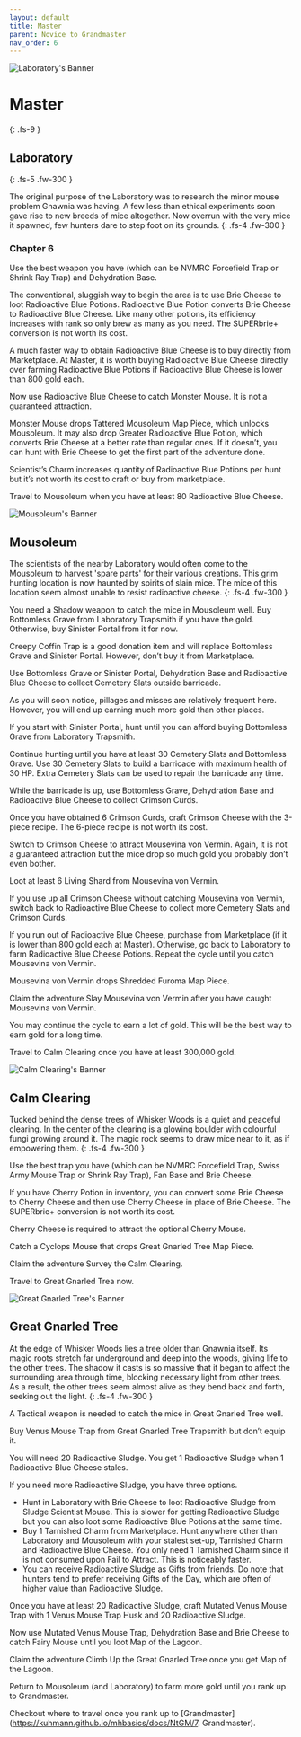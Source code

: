 ```yaml
---
layout: default
title: Master
parent: Novice to Grandmaster
nav_order: 6
---
```


 <img src="https://www.mousehuntgame.com/images/environments/bcc9ef0f15b292e08d04715f6b4dc750.jpg" alt="Laboratory's Banner"> 

# Master
{: .fs-9 }

## Laboratory
{: .fs-5 .fw-300 }

The original purpose of the Laboratory was to research the minor mouse problem Gnawnia was having. A few less than ethical experiments soon gave rise to new breeds of mice altogether. Now overrun with the very mice it spawned, few hunters dare to step foot on its grounds.
{: .fs-4 .fw-300 }

### Chapter 6

Use the best weapon you have (which can be NVMRC Forcefield Trap or Shrink Ray Trap) and Dehydration Base.

The conventional, sluggish way to begin the area is to use Brie Cheese to loot Radioactive Blue Potions. Radioactive Blue Potion converts Brie Cheese to Radioactive Blue Cheese. Like many other potions, its efficiency increases with rank so only brew as many as you need. The SUPERbrie+ conversion is not worth its cost.

A much faster way to obtain Radioactive Blue Cheese is to buy directly from Marketplace. At Master, it is worth buying Radioactive Blue Cheese directly over farming Radioactive Blue Potions if Radioactive Blue Cheese is lower than 800 gold each.

Now use Radioactive Blue Cheese to catch Monster Mouse. It is not a guaranteed attraction.

Monster Mouse drops Tattered Mousoleum Map Piece, which unlocks Mousoleum. It may also drop Greater Radioactive Blue Potion, which converts Brie Cheese at a better rate than regular ones. If it doesn’t, you can hunt with Brie Cheese to get the first part of the adventure done.

Scientist’s Charm increases quantity of Radioactive Blue Potions per hunt but it’s not worth its cost to craft or buy from marketplace.

Travel to Mousoleum when you have at least 80 Radioactive Blue Cheese. 

 <img src="https://www.mousehuntgame.com/images/environments/508a63db4778fd235f4721e2646126f8.jpg" alt="Mousoleum's Banner">

## Mousoleum

The scientists of the nearby Laboratory would often come to the Mousoleum to harvest 'spare parts' for their various creations. This grim hunting location is now haunted by spirits of slain mice. The mice of this location seem almost unable to resist radioactive cheese.
{: .fs-4 .fw-300 }

You need a Shadow weapon to catch the mice in Mousoleum well. Buy Bottomless Grave from Laboratory Trapsmith if you have the gold. Otherwise, buy Sinister Portal from it for now.

Creepy Coffin Trap is a good donation item and will replace Bottomless Grave and Sinister Portal. However, don’t buy it from Marketplace.

Use Bottomless Grave or Sinister Portal, Dehydration Base and Radioactive Blue Cheese to collect Cemetery Slats outside barricade.

As you will soon notice, pillages and misses are relatively frequent here. However, you will end up earning much more gold than other places.

If you start with Sinister Portal, hunt until you can afford buying Bottomless Grave from Laboratory Trapsmith.

Continue hunting until you have at least 30 Cemetery Slats and Bottomless Grave.
Use 30 Cemetery Slats to build a barricade with maximum health of 30 HP. Extra Cemetery Slats can be used to repair the barricade any time.

While the barricade is up, use Bottomless Grave, Dehydration Base and Radioactive Blue Cheese to collect Crimson Curds.

Once you have obtained 6 Crimson Curds, craft Crimson Cheese with the 3-piece recipe. The 6-piece recipe is not worth its cost.

Switch to Crimson Cheese to attract Mousevina von Vermin. Again, it is not a guaranteed attraction but the mice drop so much gold you probably don’t even bother.

Loot at least 6 Living Shard from Mousevina von Vermin.

If you use up all Crimson Cheese without catching Mousevina von Vermin, switch back to Radioactive Blue Cheese to collect more Cemetery Slats and Crimson Curds.

If you run out of Radioactive Blue Cheese, purchase from Marketplace (if it is lower than 800 gold each at Master). Otherwise, go back to Laboratory to farm Radioactive Blue Cheese Potions.
Repeat the cycle until you catch Mousevina von Vermin.

Mousevina von Vermin drops Shredded Furoma Map Piece.

Claim the adventure Slay Mousevina von Vermin after you have caught Mousevina von Vermin.

You may continue the cycle to earn a lot of gold. This will be the best way to earn gold for a long time.

Travel to Calm Clearing once you have at least 300,000 gold.

<img src="https://www.mousehuntgame.com/images/environments/e310e54e7de5501d7a82b5d20202b387.jpg" alt="Calm Clearing's Banner">

## Calm Clearing 

Tucked behind the dense trees of Whisker Woods is a quiet and peaceful clearing. In the center of the clearing is a glowing boulder with colourful fungi growing around it. The magic rock seems to draw mice near to it, as if empowering them.
{: .fs-4 .fw-300 }

Use the best trap you have (which can be NVMRC Forcefield Trap, Swiss Army Mouse Trap or Shrink Ray Trap), Fan Base and Brie Cheese.

If you have Cherry Potion in inventory, you can convert some Brie Cheese to Cherry Cheese and then use Cherry Cheese in place of Brie Cheese. The SUPERbrie+ conversion is not worth its cost.

Cherry Cheese is required to attract the optional Cherry Mouse.

Catch a Cyclops Mouse that drops Great Gnarled Tree Map Piece.

Claim the adventure Survey the Calm Clearing.

Travel to Great Gnarled Trea now.

<img src="https://www.mousehuntgame.com/images/environments/e332e7ab3913409e331ce750ce45ba70.jpg" alt="Great Gnarled Tree's Banner">

## Great Gnarled Tree

At the edge of Whisker Woods lies a tree older than Gnawnia itself. Its magic roots stretch far underground and deep into the woods, giving life to the other trees. The shadow it casts is so massive that it began to affect the surrounding area through time, blocking necessary light from other trees. As a result, the other trees seem almost alive as they bend back and forth, seeking out the light.
{: .fs-4 .fw-300 }

A Tactical weapon is needed to catch the mice in Great Gnarled Tree well.

Buy Venus Mouse Trap from Great Gnarled Tree Trapsmith but don’t equip it.

You will need 20 Radioactive Sludge. You get 1 Radioactive Sludge when 1 Radioactive Blue Cheese stales.

If you need more Radioactive Sludge, you have three options.
<ul>
<li>Hunt in Laboratory with Brie Cheese to loot Radioactive Sludge from Sludge Scientist Mouse. This is slower for getting Radioactive Sludge but you can also loot some Radioactive Blue Potions at the same time.</li>
<li>Buy 1 Tarnished Charm from Marketplace. Hunt anywhere other than Laboratory and Mousoleum with your stalest set-up, Tarnished Charm and Radioactive Blue Cheese. You only need 1 Tarnished Charm since it is not consumed upon Fail to Attract. This is noticeably faster.</li>
<li>You can receive Radioactive Sludge as Gifts from friends. Do note that hunters tend to prefer receiving Gifts of the Day, which are often of higher value than Radioactive Sludge.</li>
</ul>
Once you have at least 20 Radioactive Sludge, craft Mutated Venus Mouse Trap with 1 Venus Mouse Trap Husk and 20 Radioactive Sludge.

Now use Mutated Venus Mouse Trap, Dehydration Base and Brie Cheese to catch Fairy Mouse until you loot Map of the Lagoon.

Claim the adventure Climb Up the Great Gnarled Tree once you get Map of the Lagoon.

Return to Mousoleum (and Laboratory) to farm more gold until you rank up to Grandmaster.

Checkout where to travel once you rank up to [Grandmaster](https://kuhmann.github.io/mhbasics/docs/NtGM/7. Grandmaster).